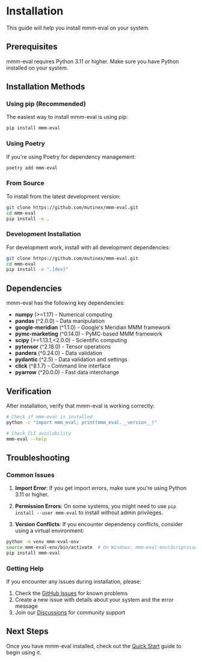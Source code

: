 # Installation

This guide will help you install mmm-eval on your system.

## Prerequisites

mmm-eval requires Python 3.11 or higher. Make sure you have Python installed on your system.

## Installation Methods

### Using pip (Recommended)

The easiest way to install mmm-eval is using pip:

```bash
pip install mmm-eval
```

### Using Poetry

If you're using Poetry for dependency management:

```bash
poetry add mmm-eval
```

### From Source

To install from the latest development version:

```bash
git clone https://github.com/mutinex/mmm-eval.git
cd mmm-eval
pip install -e .
```

### Development Installation

For development work, install with all development dependencies:

```bash
git clone https://github.com/mutinex/mmm-eval.git
cd mmm-eval
pip install -e ".[dev]"
```

## Dependencies

mmm-eval has the following key dependencies:

- **numpy** (>=1.17) - Numerical computing
- **pandas** (^2.0.0) - Data manipulation
- **google-meridian** (^1.1.0) - Google's Meridian MMM framework
- **pymc-marketing** (^0.14.0) - PyMC-based MMM framework
- **scipy** (>=1.13.1,<2.0.0) - Scientific computing
- **pytensor** (^2.18.0) - Tensor operations
- **pandera** (^0.24.0) - Data validation
- **pydantic** (^2.5) - Data validation and settings
- **click** (^8.1.7) - Command line interface
- **pyarrow** (^20.0.0) - Fast data interchange

## Verification

After installation, verify that mmm-eval is working correctly:

```bash
# Check if mmm-eval is installed
python -c "import mmm_eval; print(mmm_eval.__version__)"

# Check CLI availability
mmm-eval --help
```

## Troubleshooting

### Common Issues

1. **Import Error**: If you get import errors, make sure you're using Python 3.11 or higher.

2. **Permission Errors**: On some systems, you might need to use `pip install --user mmm-eval` to install without admin privileges.

3. **Version Conflicts**: If you encounter dependency conflicts, consider using a virtual environment:

```bash
python -m venv mmm-eval-env
source mmm-eval-env/bin/activate  # On Windows: mmm-eval-env\Scripts\activate
pip install mmm-eval
```

### Getting Help

If you encounter any issues during installation, please:

1. Check the [GitHub Issues](https://github.com/mutinex/mmm-eval/issues) for known problems
2. Create a new issue with details about your system and the error message
3. Join our [Discussions](https://github.com/mutinex/mmm-eval/discussions) for community support

## Next Steps

Once you have mmm-eval installed, check out the [Quick Start](quick-start.md) guide to begin using it. 